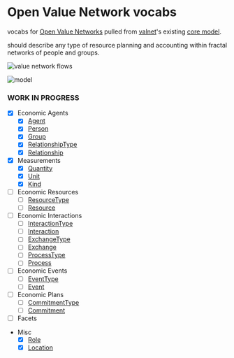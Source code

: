 # Open Value Network vocabs

vocabs for [Open Value Networks](http://valuenetwork.referata.com/wiki/Main_Page) pulled from [valnet](https://github.com/valnet/valuenetwork/wiki)'s existing [core model](https://github.com/valnet/valuenetwork/blob/master/docs/core_model.txt).

should describe any type of resource planning and accounting within fractal networks of people and groups.

![value network flows](https://i.imgur.com/74gIY5C.png)

![model](https://docs.google.com/drawings/d/1ZmlgstkpoOeUrdeCkWn7PziXC8iqS3eh9281bjTyxX4/pub?w=960&h=720)

### WORK IN PROGRESS

- [x] Economic Agents
  - [x] [Agent](./vocab/Agent.js)
  - [x] [Person](./vocab/Person.js)
  - [x] [Group](./vocab/Group.js)
  - [x] [RelationshipType](./vocab/RelationshipType.js)
  - [x] [Relationship](./vocab/Relationship.js)
- [x] Measurements
  - [x] [Quantity](./vocab/Quantity.js)
  - [x] [Unit](./vocab/Unit.js)
  - [x] [Kind](./vocab/Kind.js)
- [ ] Economic Resources
  - [ ] [ResourceType](./vocab/ResourceType.js)
  - [ ] [Resource](./vocab/Resource.js)
- [ ] Economic Interactions
  - [ ] [InteractionType](./vocab/InteractionType.js)
  - [ ] [Interaction](./vocab/Interaction.js)
  - [ ] [ExchangeType](./vocab/ExchangeType.js)
  - [ ] [Exchange](./vocab/Exchange.js)
  - [ ] [ProcessType](./vocab/ProcessType.js)
  - [ ] [Process](./vocab/Process.js)
- [ ] Economic Events
  - [ ] [EventType](./vocab/EventType.js)
  - [ ] [Event](./vocab/Event.js)
- [ ] Economic Plans
  - [ ] [CommitmentType](./vocab/CommitmentType.js)
  - [ ] [Commitment](./vocab/Commitment.js)
- [ ] Facets
- Misc
  - [x] [Role](./vocab/Role.js)
  - [x] [Location](./vocab/Location.js)
